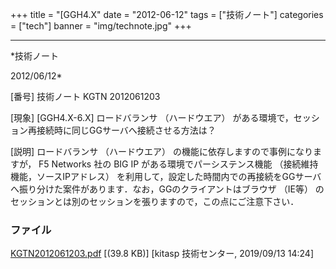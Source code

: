 ﻿+++
title = "[GGH4.X"
date = "2012-06-12"
tags = ["技術ノート"]
categories = ["tech"]
banner = "img/technote.jpg"
+++

-----------------------------------------------------------------------------------------------------------------------------

*技術ノート

2012/06/12*


[番号]
技術ノート KGTN 2012061203

[現象]
[GGH4.X-6.X] ロードバランサ （ハードウエア）
がある環境で，セッション再接続時に同じGGサーバへ接続させる方法は？

[説明]
ロードバランサ （ハードウエア） の機能に依存しますので事例になりますが，
F5 Networks 社の BIG IP がある環境でパーシステンス機能
（接続維持機能，ソースIPアドレス）
を利用して，設定した時間内での再接続をGGサーバへ振り分けた案件があります．なお，GGのクライアントはブラウザ
（IE等）
のセッションとは別のセッションを張りますので，この点にご注意下さい．


### ファイル

 
 


[KGTN2012061203.pdf](http://techreport.kitasp.net/attachments/download/4326/KGTN2012061203.pdf)
 [(39.8 KB)] [kitasp 技術センター, 2019/09/13
14:24]


 


 

